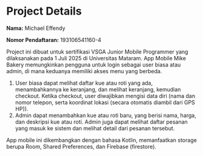 # Project Details

**Nama:** Michael Effendy

**Nomor Pendaftaran:**  193106541160-4

Project ini dibuat untuk sertifikasi VSGA Junior Mobile Programmer yang dilaksanakan pada 1 Juli 2025 di Universitas Mataram.
App Mobile Mike Bakery memungkinkan pengguna untuk login sebagai user biasa atau admin, di mana keduanya memiliki akses menu yang berbeda.

1. User biasa dapat melihat daftar kue atau roti yang ada, menambahkannya ke keranjang, dan melihat keranjang, kemudian checkout. Ketika checkout, user diwajibkan mengisi data diri (nama dan nomor telepon, serta koordinat lokasi (secara otomatis diambil dari GPS HP)).
2.  Admin dapat menambahkan kue atau roti baru, yang berisi nama, harga, dan deskripsi kue atau roti. Admin juga dapat melihat daftar pesanan yang masuk ke sistem dan melihat detail dari pesanan tersebut.

App mobile ini dikembangkan dengan bahasa Kotlin, memanfaatkan storage berupa Room, Shared Preferences, dan Firebase (firestore).

